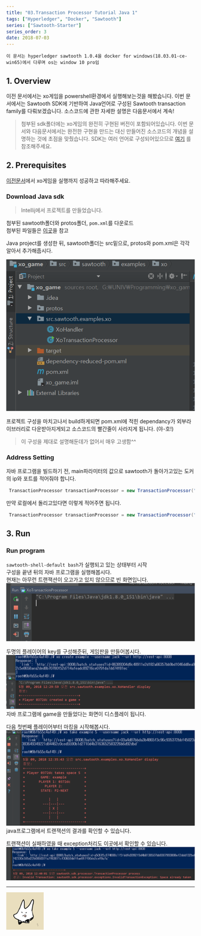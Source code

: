 ```yaml
---
title: "03.Transaction Processor Tutorial Java 1"
tags: ["Hyperledger", "Docker", "Sawtooth"]
series: ["Sawtooth-Starter"]
series_order: 3
date: 2018-07-03
---
```

`이 문서는 hyperledger sawtooth 1.0.4을 docker for windows(18.03.01-ce-win65)에서 다루며 os는 window 10 pro임`

## 1. Overview
이전 문서에서는 xo게임을 powershell환경에서 실행해보는것을 해봤습니다. 이번 문서에서는 Sawtooth SDK에 기반하여 Java언어로 구성된 Sawtooth transaction family를 다뤄보겠습니다. 소스코드에 관한 자세한 설명은 다음문서에서 계속!
>첨부된 sdk폴더에는 xo게임의 완전히 구현된 버전이 포함되어있습니다. 이번 문서와 다음문서에서는 완전한 구현을 만드는 대신 만들어진 소스코드의 개념을 설명하는 것에 초점을 맞췄습니다. SDK는 여러 언어로 구성되어있으므로 [여기](https://sawtooth.hyperledger.org/docs/core/releases/1.0/app_developers_guide/sdk_table.html) 를 참조해주세요.

## 2. Prerequisites

[이전문서](https://gruuuuu.github.io/sawtooth-starter/sawtooth-starter02/)에서 xo게임을 실행까지 성공하고 따라해주세요.

### Download Java sdk

>Intellij에서 프로젝트를 만들었습니다.

첨부된 sawtooth폴더와 protos폴더, `pom.xml`를 다운로드  
첨부된 파일들은 [이곳](https://github.com/GRuuuuu/sawtooth-starter/tree/master/sawtooth/%2303%20transaction%20processor%20tutorial)을 참고  

Java project를 생성한 뒤, sawtooth폴더는 src밑으로, protos와 pom.xml은 각각 알아서 추가해줍시다.

![Alt text](https://raw.githubusercontent.com/GRuuuuu/sawtooth-starter/master/sawtooth/%2303%20transaction%20processor%20tutorial/img/1.PNG)

프로젝트 구성을 마치고나서 build하게되면 pom.xml에 적힌 dependancy가 외부라이브러리로 다운받아지게되고 소스코드의 빨간줄이 사라지게 됩니다. (야-호!) 

>이 구성을 제대로 설명해둔데가 없어서 매우 고생함^^

### Address Setting

자바 프로그램을 빌드하기 전, main파라미터의 값으로 sawtooth가 돌아가고있는 도커의 ip와 포트를 적어줘야 합니다.  

~~~java
 TransactionProcessor transactionProcessor = new TransactionProcessor("tcp://validator의ip(도커의ip):4004");
~~~

만약 로컬에서 돌리고있다면 이렇게 적어주면 됩니다.
~~~java
 TransactionProcessor transactionProcessor = new TransactionProcessor("tcp://localhost:4004");
~~~

## 3. Run

### Run program

`sawtooth-shell-default bash`가 실행되고 있는 상태부터 시작  
구성을 끝낸 뒤의 자바 프로그램을 실행해봅시다.  
현재는 아무런 트랜잭션이 오고가고 있지 않으므로 빈 화면입니다.
![Alt text](https://raw.githubusercontent.com/GRuuuuu/sawtooth-starter/master/sawtooth/%2303%20transaction%20processor%20tutorial/img/2.PNG)


두명의 플레이어의 key를 구성해준뒤, 게임판을 만들어봅시다.
![Alt text](https://raw.githubusercontent.com/GRuuuuu/sawtooth-starter/master/sawtooth/%2303%20transaction%20processor%20tutorial/img/3.PNG)
자바 프로그램에 game을 만들었다는 화면이 디스플레이 됩니다.

다음 첫번째 플레이어부터 마킹을 시작해봅시다.
![Alt text](https://raw.githubusercontent.com/GRuuuuu/sawtooth-starter/master/sawtooth/%2303%20transaction%20processor%20tutorial/img/4.PNG)
java프로그램에서 트랜잭션의 결과를 확인할 수 있습니다.

트랜잭션이 실패하였을 때 exception처리도 이곳에서 확인할 수 있습니다.
![Alt text](https://raw.githubusercontent.com/GRuuuuu/sawtooth-starter/master/sawtooth/%2303%20transaction%20processor%20tutorial/img/5.PNG)


---

<img width="100" height="100" src="https://raw.githubusercontent.com/GRuuuuu/sawtooth-starter/master/sawtooth/%2303%20transaction%20processor%20tutorial/img/p.png"/>
